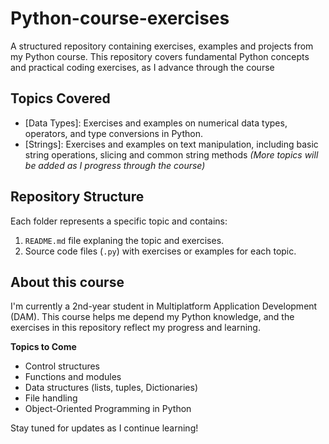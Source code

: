 # Python-course-exercises
A structured repository containing exercises, examples and projects from my Python course. This repository covers fundamental Python concepts and practical coding exercises, as I advance through the course

## Topics Covered
- [Data Types]: Exercises and examples on numerical data types, operators, and type conversions in Python.
- [Strings]: Exercises and examples on text manipulation, including basic string operations, slicing and common string methods
*(More topics will be added as I progress through the course)*

## Repository Structure
Each folder represents a specific topic and contains:
1. `README.md` file explaning the topic and exercises.
2. Source code files (`.py`) with exercises or examples for each topic.

## About this course
I'm currently a 2nd-year student in Multiplatform Application Development (DAM). This course helps me depend my Python knowledge, and the exercises in this repository reflect my progress and learning.

**Topics to Come**

- Control structures
- Functions and modules
- Data structures (lists, tuples, Dictionaries)
- File handling
- Object-Oriented Programming in Python

Stay tuned for updates as I continue learning!
